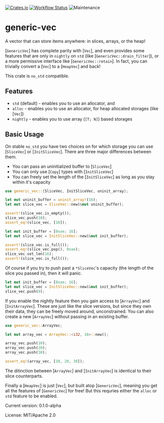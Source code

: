 [![Crates.io](https://img.shields.io/crates/v/generic-vec.svg)](https://crates.io/crates/generic-vec)
[![Workflow Status](https://github.com/rustyyato/generic-vec/workflows/PR%20test/badge.svg)](https://github.com/rustyyato/generic-vec/actions?query=workflow%3A%22PR%2Btest%22)
![Maintenance](https://img.shields.io/badge/maintenance-activly--developed-brightgreen.svg)

# generic-vec

A vector that can store items anywhere: in slices, arrays, or the heap!

[`GenericVec`] has complete parity with [`Vec`], and even provides some features
that are only in `nightly` on `std` (like [`GenericVec::drain_filter`]), or a more permissive
interface like [`GenericVec::retain`]. In fact, you can trivially convert a [`Vec`] to a
[`HeapVec`] and back!

This crate is `no_std` compatible.

## Features

* `std` (default) - enables you to use an allocator, and
* `alloc` - enables you to use an allocator, for heap allocated storages
    (like [`Vec`])
* `nightly` - enables you to use array (`[T; N]`) based storages

## Basic Usage

On stable `no_std` you have two choices on for which storage you can use
[`SliceVec`] or [`InitSliceVec`]. There are three major differences between
them.

* You can pass an uninitialized buffer to [`SliceVec`]
* You can only use [`Copy`] types with [`InitSliceVec`]
* You can freely set the length of the [`InitSliceVec`] as long as you stay
    within it's capacity

```rust
use generic_vec::{SliceVec, InitSliceVec, uninit_array};

let mut uninit_buffer = uninit_array!(16);
let mut slice_vec = SliceVec::new(&mut uninit_buffer);

assert!(slice_vec.is_empty());
slice_vec.push(10);
assert_eq!(slice_vec, [10]);
```

```rust
let mut init_buffer = [0xae; 16];
let mut slice_vec = InitSliceVec::new(&mut init_buffer);

assert!(slice_vec.is_full());
assert_eq!(slice_vec.pop(), 0xae);
slice_vec.set_len(16);
assert!(slice_vec.is_full());
```

Of course if you try to push past a `*SliceVec`'s capacity
(the length of the slice you passed in), then it will panic.

```rust
let mut init_buffer = [0xae; 16];
let mut slice_vec = InitSliceVec::new(&mut init_buffer);
slice_vec.push(0);
```

If you enable the nightly feature then you gain access to
[`ArrayVec`] and [`InitArrayVec`]. These are just like the
slice versions, but since they own their data, they can be
freely moved around, unconstrained. You can also create
a new [`ArrayVec`] without passing in an existing buffer.

```rust
use generic_vec::ArrayVec;

let mut array_vec = ArrayVec::<i32, 16>::new();

array_vec.push(10);
array_vec.push(20);
array_vec.push(30);

assert_eq!(array_vec, [10, 20, 30]);
```

The ditinction between [`ArrayVec`] and [`InitArrayVec`]
is identical to their slice counterparts.

Finally a [`HeapVec`] is just [`Vec`], but built atop [`GenericVec`],
meaning you get all the features of [`GenericVec`] for free! But this
requries either the `alloc` or `std` feature to be enabled.


Current version: 0.1.0-alpha

License: MIT/Apache 2.0
